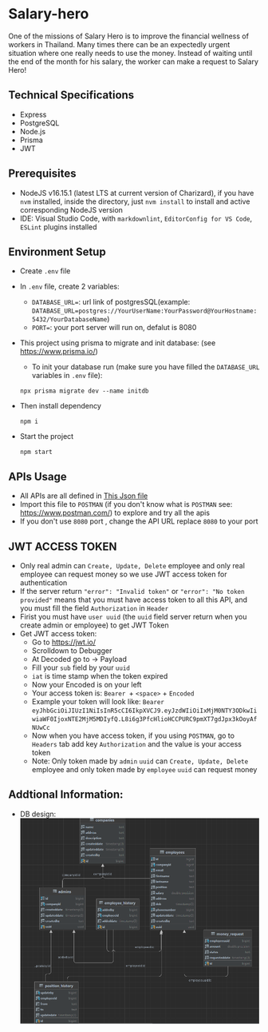 # Salary-hero

One of the missions of Salary Hero is to improve the financial wellness of workers in Thailand. Many times there can be an expectedly urgent situation where one really needs to use the money. Instead of waiting until the end of the month for his salary, the worker can make a request to Salary Hero!

## Technical Specifications

- Express
- PostgreSQL
- Node.js
- Prisma
- JWT

## Prerequisites

- NodeJS v16.15.1 (latest LTS at current version of Charizard), if you have `nvm` installed, inside the directory, just `nvm install` to install and active corresponding NodeJS version
- IDE: Visual Studio Code, with `markdownlint`, `EditorConfig for VS Code`, `ESLint` plugins installed

## Environment Setup

- Create `.env` file
- In `.env` file, create 2 variables:
  - `DATABASE_URL=`: url link of postgresSQL(example: `DATABASE_URL=postgres://YourUserName:YourPassword@YourHostname:5432/YourDatabaseName`)
  - `PORT=`: your port server will run on, defalut is 8080
- This project using prisma to migrate and init database: (see <https://www.prisma.io/>)

  - To init your database run (make sure you have filled the `DATABASE_URL` variables in `.env` file):

  ```
  npx prisma migrate dev --name initdb
  ```

- Then install dependency

  ```
  npm i
  ```

- Start the project
  ```
  npm start
  ```

## APIs Usage

- All APIs are all defined in  [This Json file](/api.json 'Database structure')
- Import this file to `POSTMAN` (if you don't know what is `POSTMAN` see: <https://www.postman.com/>) to explore and try all the apis
- If you don't use `8080` port , change the API URL replace `8080` to your port

## JWT ACCESS TOKEN

- Only real admin can `Create, Update, Delete` employee and only real employee can request money so we use JWT access token for authentication
- If the server return `"error": "Invalid token"` or `"error": "No token provided"` means that you must have access token to all this API, and you must fill the field `Authorization` in `Header`
- Firist you must have `user uuid` (the `uuid` field server return when you create admin or employee) to get JWT Token
- Get JWT access token:
  - Go to <https://jwt.io/>
  - Scrolldown to Debugger
  - At Decoded go to -> Payload
  - Fill your `sub` field by your `uuid`
  - `iat` is time stamp when the token expired
  - Now your Encoded is on your left
  - Your access token is: `Bearer `+ `<space>` + `Encoded`
  - Example your token will look like: `Bearer eyJhbGciOiJIUzI1NiIsInR5cCI6IkpXVCJ9.eyJzdWIiOiIxMjM0NTY3ODkwIiwiaWF0IjoxNTE2MjM5MDIyfQ.L8i6g3PfcHlioHCCPURC9pmXT7gdJpx3kOoyAfNUwCc`
  - Now when you have access token, if you using `POSTMAN`, go to `Headers` tab add key `Authorization` and the value is your access token
  - Note: Only token made by `admin` `uuid` can `Create, Update, Delete` employee and only token made by `employee` `uuid` can request money

## Addtional Information:

- DB design:
  ![Alt text](/db-structure.png 'Database structure')
